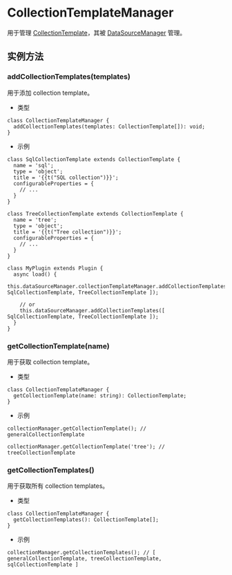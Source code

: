 # CollectionTemplateManager

用于管理 [CollectionTemplate](./CollectionTemplate)，其被 [DataSourceManager](./DataSourceManager) 管理。

## 实例方法

### addCollectionTemplates(templates)

用于添加 collection template。

- 类型

```tsx | pure
class CollectionTemplateManager {
  addCollectionTemplates(templates: CollectionTemplate[]): void;
}
```

- 示例

```tsx | pure
class SqlCollectionTemplate extends CollectionTemplate {
  name = 'sql';
  type = 'object';
  title = '{{t("SQL collection")}}';
  configurableProperties = {
    // ...
  }
}

class TreeCollectionTemplate extends CollectionTemplate {
  name = 'tree';
  type = 'object';
  title = '{{t("Tree collection")}}';
  configurableProperties = {
    // ...
  }
}

class MyPlugin extends Plugin {
  async load() {
    this.dataSourceManager.collectionTemplateManager.addCollectionTemplates([ SqlCollectionTemplate, TreeCollectionTemplate ]);

    // or
    this.dataSourceManager.addCollectionTemplates([ SqlCollectionTemplate, TreeCollectionTemplate ]);
  }
}
```

### getCollectionTemplate(name)

用于获取 collection template。

- 类型

```tsx | pure
class CollectionTemplateManager {
  getCollectionTemplate(name: string): CollectionTemplate;
}
```

- 示例

```tsx | pure
collectionManager.getCollectionTemplate(); // generalCollectionTemplate

collectionManager.getCollectionTemplate('tree'); // treeCollectionTemplate
```

### getCollectionTemplates()

用于获取所有 collection templates。

- 类型

```tsx | pure
class CollectionTemplateManager {
  getCollectionTemplates(): CollectionTemplate[];
}
```

- 示例

```tsx | pure
collectionManager.getCollectionTemplates(); // [ generalCollectionTemplate, treeCollectionTemplate, sqlCollectionTemplate ]
```
